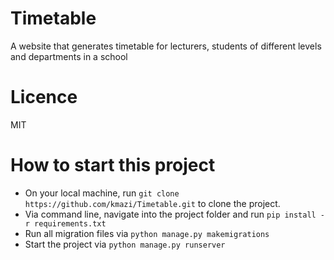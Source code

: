 # Timetable
A website that generates timetable for lecturers, students of different levels and departments in a school
# Licence
MIT
# How to start this project
- On your local machine, run `git clone https://github.com/kmazi/Timetable.git` to clone the project.
- Via command line, navigate into the project folder and run `pip install -r requirements.txt`
- Run all migration files via `python manage.py makemigrations`
- Start the project via `python manage.py runserver`
